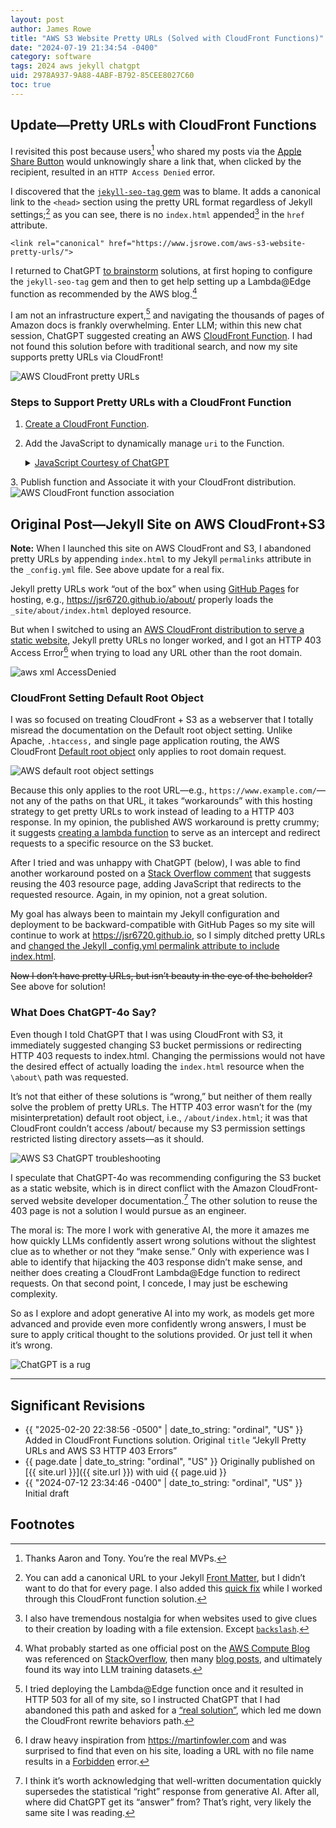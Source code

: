 ```yaml
---
layout: post
author: James Rowe
title: "AWS S3 Website Pretty URLs (Solved with CloudFront Functions)"
date: "2024-07-19 21:34:54 -0400"
category: software
tags: 2024 aws jekyll chatgpt
uid: 2978A937-9A88-4ABF-B792-85CEE8027C60
toc: true
---
```


## Update—Pretty URLs with CloudFront Functions

I revisited this post because users[^friends] who shared my posts via the [Apple Share Button](https://support.apple.com/guide/mac-help/use-the-share-menu-on-mac-mh40614/mac) would unknowingly share a link that, when clicked by the recipient, resulted in an `HTTP Access Denied` error.

I discovered that the [`jekyll-seo-tag` gem](https://github.com/jekyll/jekyll-seo-tag) was to blame. It adds a canonical link to the `<head>` section using the pretty URL format regardless of Jekyll settings;[^override] as you can see, there is no `index.html` appended[^nostalgia] in the `href` attribute.

`<link rel="canonical" href="https://www.jsrowe.com/aws-s3-website-pretty-urls/">`

I returned to ChatGPT [to brainstorm](https://github.com/jsr6720/llm-field-notes/blob/main/openai/chatgpt-4o/aws-pretty-urls-with-cloud-front/chatlog.txt) solutions, at first hoping to configure the `jekyll-seo-tag` gem and then to get help setting up a Lambda@Edge function as recommended by the AWS blog.[^citation]

I am not an infrastructure expert,[^broken] and navigating the thousands of pages of Amazon docs is frankly overwhelming. Enter LLM; within this new chat session, ChatGPT suggested creating an AWS [CloudFront Function](https://docs.aws.amazon.com/AmazonCloudFront/latest/DeveloperGuide/edge-functions.html). I had not found this solution before with traditional search, and now my site supports pretty URLs via CloudFront!
 
<img src="/assets/posts-images/2024-07-19-aws-s3-website-pretty-urls/jekyll-site-pretty-urls-aws-cloudfront.png" alt="AWS CloudFront pretty URLs" class="center-img"/>

### Steps to Support Pretty URLs with a CloudFront Function

1.	[Create a CloudFront Function](https://us-east-1.console.aws.amazon.com/cloudfront/v3/home#/functions/create).
2.	Add the JavaScript to dynamically manage `uri` to the Function.
    <details>
    <summary><a href="https://github.com/jsr6720/llm-field-notes/blob/main/openai/chatgpt-4o/aws-pretty-urls-with-cloud-front/chatlog.txt#L626-L677" target="_blank">JavaScript Courtesy of ChatGPT</a></summary>
    <pre>
    function handler(event) {
        var request = event.request;
        var uri = request.uri;

        // If the request is for a directory without a slash, add it
        if (!uri.includes('.') && !uri.endsWith('/')) {
            uri += '/';
        }

        // Ensure all directory requests explicitly get index.html
        if (uri.endsWith('/')) {
            uri += 'index.html';
        }

        // Update the request URI
        request.uri = uri;
        return request;
    }
</pre>
</details>
3. Publish function and Associate it with your CloudFront distribution.
 
<img src="/assets/posts-images/2024-07-19-aws-s3-website-pretty-urls/cloud-front-viewer-request-association.png" alt="AWS CloudFront function association" class="center-img img-stylish"/>

## Original Post—Jekyll Site on AWS CloudFront+S3

**Note:** When I launched this site on AWS CloudFront and S3, I abandoned pretty URLs by appending `index.html` to my Jekyll `permalinks` attribute in the `_config.yml` file. See above update for a real fix.


Jekyll pretty URLs work “out of the box” when using [GitHub Pages](https://pages.github.com) for hosting, e.g., <https://jsr6720.github.io/about/> properly loads the `_site/about/index.html` deployed resource.

But when I switched to using an [AWS CloudFront distribution to serve a static website](https://docs.aws.amazon.com/Route53/latest/DeveloperGuide/getting-started-cloudfront-overview.html), Jekyll pretty URLs no longer worked, and I got an HTTP 403 Access Error[^fowler] when trying to load any URL other than the root domain.

 
<img src="/assets/posts-images/2024-07-19-aws-s3-website-pretty-urls/access-denied-no-slash.png" alt="aws xml AccessDenied" class="center-img"/>

### CloudFront Setting Default Root Object 

I was so focused on treating CloudFront + S3 as a webserver that I totally misread the documentation on the Default root object setting. Unlike Apache, `.htaccess,` and single page application routing, the AWS CloudFront [Default root object](https://docs.aws.amazon.com/AmazonCloudFront/latest/DeveloperGuide/DefaultRootObject.html) only applies to root domain request.
 
<img src="/assets/posts-images/aws-default-root-object-settings.png" alt="AWS default root object settings" class="center-img img-stylish"/>

Because this only applies to the root URL—e.g., `https://www.example.com/`—not any of the paths on that URL, it takes “workarounds” with this hosting strategy to get pretty URLs to work instead of leading to a HTTP 403 response. In my opinion, the published AWS workaround is pretty crummy; it suggests [creating a lambda function](https://aws.amazon.com/blogs/compute/implementing-default-directory-indexes-in-amazon-s3-backed-amazon-cloudfront-origins-using-lambdaedge/) to serve as an intercept and redirect requests to a specific resource on the S3 bucket.

After I tried and was unhappy with ChatGPT (below), I was able to find another workaround posted on a [Stack Overflow comment](https://stackoverflow.com/questions/31017105/how-do-you-set-a-default-root-object-for-subdirectories-for-a-statically-hosted/69157535#69157535) that suggests reusing the 403 resource page, adding JavaScript that redirects to the requested resource. Again, in my opinion, not a great solution.

My goal has always been to maintain my Jekyll configuration and deployment to be backward-compatible with GitHub Pages so my site will continue to work at <https://jsr6720.github.io>, so I simply ditched pretty URLs and [changed the Jekyll _config.yml permalink attribute to include index.html](https://github.com/jsr6720/jsr6720.github.io/commit/ff563a45470e49ccad10ff3ae85de08c9647cb89). 

~~Now I don’t have pretty URLs, but isn’t beauty in the eye of the beholder?~~ See above for solution!

### What Does ChatGPT-4o Say?

Even though I told ChatGPT that I was using CloudFront with S3, it immediately suggested changing S3 bucket permissions or redirecting HTTP 403 requests to index.html. Changing the permissions would not have the desired effect of actually loading the `index.html` resource when the `\about\` path was requested.

It’s not that either of these solutions is “wrong,” but neither of them really solve the problem of pretty URLs. The HTTP 403 error wasn’t for the (my misinterpretation) default root object, i.e., `/about/index.html`; it was that CloudFront couldn’t access /about/ because my S3 permission settings restricted listing directory assets—as it should.

<img src="/assets/posts-images/aws-s3-chatgpt.png" alt="AWS S3 ChatGPT troubleshooting" class="center-img img-stylish"/>

I speculate that ChatGPT-4o was recommending configuring the S3 bucket as a static website, which is in direct conflict with the Amazon CloudFront-served website developer documentation.[^docs] The other solution to reuse the 403 page is not a solution I would pursue as an engineer.

The moral is: The more I work with generative AI, the more it amazes me how quickly LLMs confidently assert wrong solutions without the slightest clue as to whether or not they “make sense.” Only with experience was I able to identify that hijacking the 403 response didn’t make sense, and neither does creating a CloudFront Lambda@Edge function to redirect requests. On that second point, I concede, I may just be eschewing complexity.

So as I explore and adopt generative AI into my work, as models get more advanced and provide even more confidently wrong answers, I must be sure to apply critical thought to the solutions provided. Or just tell it when it’s wrong.
 
<img src="/assets/posts-images/chat-gpt-aws-you-are-wrong.png" alt="ChatGPT is a rug" class="center-img img-stylish"/>

---

## Significant Revisions

- {{ "2025-02-20 22:38:56 -0500" | date_to_string: "ordinal", "US" }} Added in CloudFront Functions solution. Original `title` “Jekyll Pretty URLs and AWS S3 HTTP 403 Errors”
- {{ page.date | date_to_string: "ordinal", "US" }} Originally published on [{{ site.url }}]({{ site.url }}) with uid {{ page.uid }}
- {{ "2024-07-12 23:34:46 -0400" | date_to_string: "ordinal", "US" }} Initial draft

## Footnotes

[^friends]: Thanks Aaron and Tony. You’re the real MVPs.

[^override]: You can add a canonical URL to your Jekyll [Front Matter](https://github.com/jekyll/jekyll-seo-tag/blob/master/docs/advanced-usage.md#setting-customized-canonical-url), but I didn’t want to do that for every page. I also added this [quick fix](https://github.com/jsr6720/jsr6720.github.io/commit/66c3fd93f8a4f3e3edd8373244a66d5ed98caba1) while I worked through this CloudFront function solution.

[^broken]: I tried deploying the Lambda@Edge function once and it resulted in HTTP 503 for all of my site, so I instructed ChatGPT that I had abandoned this path and asked for a [“real solution”](https://github.com/jsr6720/llm-field-notes/blob/main/openai/chatgpt-4o/aws-pretty-urls-with-cloud-front/chatlog.txt#L529-L539), which led me down the CloudFront rewrite behaviors path.

[^nostalgia]: I also have tremendous nostalgia for when websites used to give clues to their creation by loading with a file extension. Except [`backslash`](https://www.explainxkcd.com/wiki/index.php/727:_Trade_Expert).

[^citation]: What probably started as one official post on the [AWS Compute Blog](https://aws.amazon.com/blogs/compute/implementing-default-directory-indexes-in-amazon-s3-backed-amazon-cloudfront-origins-using-lambdaedge/) was referenced on [StackOverflow](https://stackoverflow.com/questions/42741839/how-to-get-clean-urls-on-aws-cloudfront-s3), then many [blog posts](https://msucharski.eu/posts/hosting-static-site-s3/), and ultimately found its way into LLM training datasets.

[^docs]: I think it’s worth acknowledging that well-written documentation quickly supersedes the statistical “right” response from generative AI. After all, where did ChatGPT get its “answer” from? That’s right, very likely the same site I was reading.

[^fowler]: I draw heavy inspiration from <https://martinfowler.com> and was surprised to find that even on his site, loading a URL with no file name results in a [Forbidden](/assets/posts-images/2024-07-19-aws-s3-website-pretty-urls/martin-fowler-no-pretty-urls.png) error.
